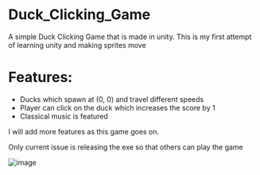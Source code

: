 # Duck_Clicking_Game
A simple Duck Clicking Game that is made in unity. This is my first attempt of learning unity and making sprites move 
<h1>Features: </h1>
<ul>
  <li>Ducks which spawn at (0, 0) and travel different speeds</li>
  <li>Player can click on the duck which increases the score by 1</li>
  <li>Classical music is featured</li>
  </ul>
  
  I will add more features as this game goes on.
  
  Only current issue is releasing the exe so that others can play the game
  
![image](https://user-images.githubusercontent.com/90732327/212202251-0c49c7ff-b4ff-4e87-8a47-77548a22bb04.png)
